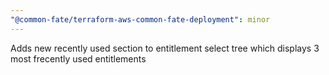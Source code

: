 ```yaml
---
"@common-fate/terraform-aws-common-fate-deployment": minor
---
```


Adds new recently used section to entitlement select tree which displays 3 most frecently used entitlements
